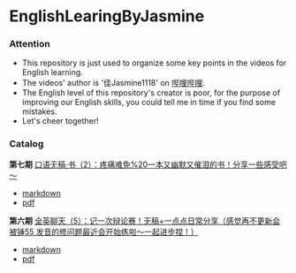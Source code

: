 # EnglishLearingByJasmine



### Attention
- This repository is just used to organize some key points in the videos for English learning.
- The videos' author is '佳Jasmine1118' on [哔哩哔哩](bilibili.com).
- The English level of this repository's creator is poor, for the purpose of improving our English skills, you could tell me in time if you find some mistakes.
- Let's cheer together!



### Catalog


**第七期**  [口语无稿·书（2）：疼痛难免%20一本又幽默又催泪的书！分享一些感受吧～](https://www.bilibili.com/video/BV1XL4y1G7ae?share_source=copy_web)
- [markdown](口语无稿·书（2）：疼痛难免%20一本又幽默又催泪的书！分享一些感受吧～.md)   
- [pdf](口语无稿·书（2）：疼痛难免%20一本又幽默又催泪的书！分享一些感受吧～.pdf)


**第六期**  [全英聊天（5）：记一次辩论赛！无稿+一点点日常分享（感觉再不更新会被锤55 发音的修问题最近会开始练啦～一起进步捏！）](https://www.bilibili.com/video/BV1EL4y1L7xP?share_source=copy_web) 
- [markdown](全英聊天（5）：记一次辩论赛！无稿+一点点日常分享（感觉再不更新会被锤55%20发音的修问题最近会开始练啦～一起进步捏！）.md)
- [pdf](全英聊天（5）：记一次辩论赛！无稿+一点点日常分享（感觉再不更新会被锤55%20发音的修问题最近会开始练啦～一起进步捏！）.pdf)





